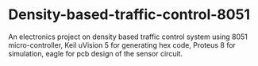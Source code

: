 # Density-based-traffic-control-8051
An electronics project on density based traffic control system using 8051 micro-controller, Keil uVision 5 for generating hex code, Proteus 8 for simulation, eagle for pcb design of the sensor circuit.
